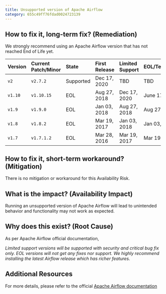 ```yaml
---
title: Unsupported version of Apache Airflow
category: 655c49ff76fdad0024723139
---
```


## How to fix it, long-term fix? (Remediation)

We strongly recommend using an Apache Airflow version that has not reached End of Life yet.

| Version | Current Patch/Minor | State     | First Release | Limited Support | EOL/Terminated |
| :------ | :------------------ | :-------- | :------------ | :-------------- | :------------- |
| `v2`    | `v2.7.2`            | Supported | Dec 17, 2020  | TBD             | TBD            |
| `v1.10` | `v1.10.15`          | EOL       | Aug 27, 2018  | Dec 17, 2020    | June 17, 2021  |
| `v1.9`  | `v1.9.0`            | EOL       | Jan 03, 2018  | Aug 27, 2018    | Aug 27, 2018   |
| `v1.8`  | `v1.8.2`            | EOL       | Mar 19, 2017  | Jan 03, 2018    | Jan 03, 2018   |
| `v1.7`  | `v1.7.1.2`          | EOL       | Mar 28, 2016  | Mar 19, 2017    | Mar 19, 2017   |

## How to fix it, short-term workaround? (Mitigation)

There is no mitigation or workaround for this Availability Risk.

## What is the impact? (Availability Impact)

Running an unsupported version of Apache Airflow will lead to unintended behavior and functionality may not work as expected. 

## Why does this exist? (Root Cause)

As per Apache Airflow official documentation, 

_Limited support versions will be supported with security and critical bug fix only. EOL versions will not get any fixes nor support. We highly recommend installing the latest Airflow release which has richer features._ 

## Additional Resources

For more details, please refer to the official [Apache Airflow documentation](https://airflow.apache.org/docs/apache-airflow/stable/installation/supported-versions.html#version-life-cycle)